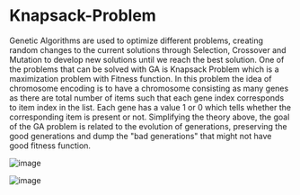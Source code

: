 # Knapsack-Problem

 Genetic Algorithms are used to optimize different problems, creating random changes to the current solutions through Selection, Crossover and Mutation to develop new solutions until we reach the best solution. One of the problems that can be solved with GA is Knapsack Problem which is a maximization problem with Fitness function.
 In this problem the idea of chromosome encoding is to have a chromosome consisting as many genes as there are total number of items such that each gene index corresponds to item index in the list. Each gene has a value 1 or 0 which tells whether the corresponding item is present or not.
 Simplifying the theory above, the goal of the GA problem is related to the evolution of generations, preserving the good generations and dump the "bad generations" that might not have good fitness function.

![image](https://user-images.githubusercontent.com/66177944/111382214-5d70bb80-86af-11eb-8fa3-c101475c4f4a.png)

![image](https://user-images.githubusercontent.com/66177944/111519281-99635980-875f-11eb-93e6-ecc573fcabda.png)

